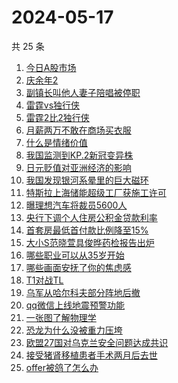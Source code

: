 # 2024-05-17

共 25 条

<!-- BEGIN -->
<!-- 最后更新时间 Fri May 17 2024 17:07:54 GMT+0800 (China Standard Time) -->

1. [今日A股市场](https://www.zhihu.com/search?q=今日A股市场)
1. [庆余年2](https://www.zhihu.com/search?q=庆余年2)
1. [副镇长叫他人妻子陪唱被停职](https://www.zhihu.com/search?q=副镇长叫他人妻子陪唱被停职)
1. [雷霆vs独行侠](https://www.zhihu.com/search?q=雷霆vs独行侠)
1. [雷霆2比2独行侠](https://www.zhihu.com/search?q=雷霆2比2独行侠)
1. [月薪两万不敢在商场买衣服](https://www.zhihu.com/search?q=月薪两万不敢在商场买衣服)
1. [什么是情绪价值](https://www.zhihu.com/search?q=什么是情绪价值)
1. [我国监测到KP.2新冠变异株](https://www.zhihu.com/search?q=我国监测到KP.2新冠变异株)
1. [日元贬值对亚洲经济的影响](https://www.zhihu.com/search?q=日元贬值对亚洲经济的影响)
1. [我国发现银河系晕里的巨大磁环](https://www.zhihu.com/search?q=我国发现银河系晕里的巨大磁环)
1. [特斯拉上海储能超级工厂获施工许可](https://www.zhihu.com/search?q=特斯拉上海储能超级工厂获施工许可)
1. [曝理想汽车将裁员5600人](https://www.zhihu.com/search?q=曝理想汽车将裁员5600人)
1. [央行下调个人住房公积金贷款利率](https://www.zhihu.com/search?q=央行下调个人住房公积金贷款利率)
1. [首套房最低首付款比例降至15%](https://www.zhihu.com/search?q=首套房最低首付款比例降至15%)
1. [大小S范晓萱具俊晔药检报告出炉](https://www.zhihu.com/search?q=大小S范晓萱具俊晔药检报告出炉)
1. [哪些职业可以从35岁开始](https://www.zhihu.com/search?q=哪些职业可以从35岁开始)
1. [哪些画面安抚了你的焦虑感](https://www.zhihu.com/search?q=哪些画面安抚了你的焦虑感)
1. [T1对战TL](https://www.zhihu.com/search?q=T1对战TL)
1. [乌军从哈尔科夫部分阵地后撤](https://www.zhihu.com/search?q=乌军从哈尔科夫部分阵地后撤)
1. [qq微信上线地震预警功能](https://www.zhihu.com/search?q=qq微信上线地震预警功能)
1. [一张图了解物理学](https://www.zhihu.com/search?q=一张图了解物理学)
1. [恐龙为什么没被重力压垮](https://www.zhihu.com/search?q=恐龙为什么没被重力压垮)
1. [欧盟27国对乌克兰安全问题达成共识](https://www.zhihu.com/search?q=欧盟27国对乌克兰安全问题达成共识)
1. [接受猪肾移植患者手术两月后去世](https://www.zhihu.com/search?q=接受猪肾移植患者手术两月后去世)
1. [offer被鸽了怎么办](https://www.zhihu.com/search?q=offer被鸽了怎么办)

<!-- END -->
